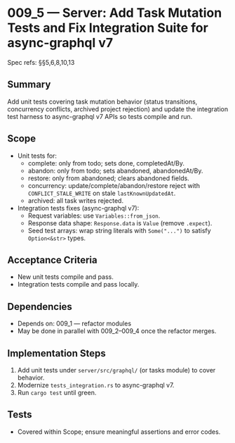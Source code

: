 # 009_5 — Server: Add Task Mutation Tests and Fix Integration Suite for async-graphql v7

Spec refs: §§5,6,8,10,13

## Summary
Add unit tests covering task mutation behavior (status transitions, concurrency conflicts, archived project rejection) and update the integration test harness to async-graphql v7 APIs so tests compile and run.

## Scope
- Unit tests for:
  - complete: only from todo; sets done, completedAt/By.
  - abandon: only from todo; sets abandoned, abandonedAt/By.
  - restore: only from abandoned; clears abandoned fields.
  - concurrency: update/complete/abandon/restore reject with `CONFLICT_STALE_WRITE` on stale `lastKnownUpdatedAt`.
  - archived: all task writes rejected.
- Integration tests fixes (async-graphql v7):
  - Request variables: use `Variables::from_json`.
  - Response data shape: `Response.data` is `Value` (remove `.expect`).
  - Seed test arrays: wrap string literals with `Some("...")` to satisfy `Option<&str>` types.

## Acceptance Criteria
- New unit tests compile and pass.
- Integration tests compile and pass locally.

## Dependencies
- Depends on: 009_1 — refactor modules
- May be done in parallel with 009_2–009_4 once the refactor merges.

## Implementation Steps
1) Add unit tests under `server/src/graphql/` (or tasks module) to cover behavior.
2) Modernize `tests_integration.rs` to async-graphql v7.
3) Run `cargo test` until green.

## Tests
- Covered within Scope; ensure meaningful assertions and error codes.
